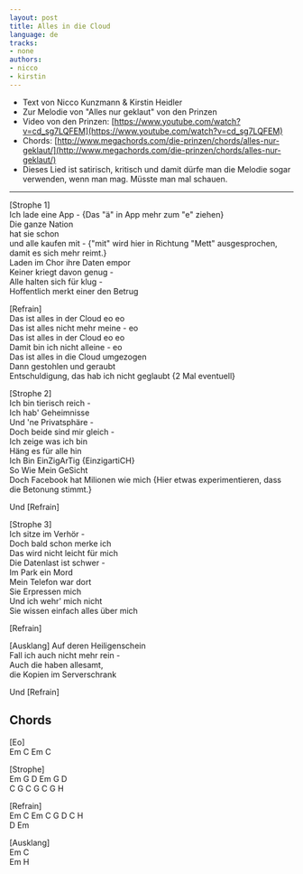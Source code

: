 ```yaml
---
layout: post
title: Alles in die Cloud
language: de
tracks:
- none
authors:
- nicco
- kirstin
---
```


-	Text von Nicco Kunzmann & Kirstin Heidler
-	Zur Melodie von "Alles nur geklaut" von den Prinzen
-	Video von den Prinzen: [https://www.youtube.com/watch?v=cd_sg7LQFEM](https://www.youtube.com/watch?v=cd_sg7LQFEM)
-	Chords: [http://www.megachords.com/die-prinzen/chords/alles-nur-geklaut/](http://www.megachords.com/die-prinzen/chords/alles-nur-geklaut/)
-	Dieses Lied ist satirisch, kritisch und damit dürfe man die Melodie sogar verwenden, wenn man mag. Müsste man mal schauen.

---

[Strophe 1]  
Ich lade eine App - {Das "ä" in App mehr zum "e" ziehen}  
Die ganze Nation  
hat sie schon  
und alle kaufen mit - {"mit" wird hier in Richtung "Mett" ausgesprochen, damit es sich mehr reimt.}  
Laden im Chor ihre Daten empor  
Keiner kriegt davon genug -  
Alle halten sich für klug -  
Hoffentlich merkt einer den Betrug  

[Refrain]  
Das ist alles in der Cloud  eo eo  
Das ist alles nicht mehr meine - eo  
Das ist alles in der Cloud  eo eo  
Damit bin ich nicht alleine - eo  
Das ist alles in die Cloud umgezogen  
Dann gestohlen und geraubt  
Entschuldigung, das hab ich nicht geglaubt {2 Mal eventuell}  
  
[Strophe 2]  
Ich bin tierisch reich -  
Ich hab' Geheimnisse  
Und 'ne Privatsphäre -  
Doch beide sind mir gleich -  
Ich zeige was ich bin  
Häng es für alle hin  
Ich Bin EinZigArTig {EinzigartiCH}  
So Wie Mein GeSicht  
Doch Facebook hat Milionen wie mich {Hier etwas experimentieren, dass die Betonung stimmt.}

Und [Refrain]  

[Strophe 3]  
Ich sitze im Verhör -  
Doch bald schon merke ich  
Das wird nicht leicht für mich  
Die Datenlast ist schwer -  
Im Park ein Mord  
Mein Telefon war dort  
Sie Erpressen mich  
Und ich wehr' mich nicht  
Sie wissen einfach alles über mich  

[Refrain]

[Ausklang]
Auf deren Heiligenschein  
Fall ich auch nicht mehr rein -  
Auch die haben allesamt,  
die Kopien im Serverschrank  

Und [Refrain]  

Chords
------

[Eo]  
Em C Em C

[Strophe]  
Em G D Em G D  
C G C G C G H

[Refrain]  
Em C Em C G D C H   
D Em

[Ausklang]  
Em C  
Em H
